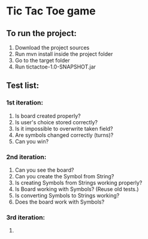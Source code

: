 # Tic Tac Toe game

## To run the project:
1. Download the project sources
2. Run mvn install inside the project folder
3. Go to the target folder
4. Run tictactoe-1.0-SNAPSHOT.jar

## Test list:
### 1st iteration:
1. Is board created properly?
2. Is user's choice stored correctly?
3. Is it impossible to overwrite taken field?
4. Are symbols changed correctly (turns)?
5. Can you win?

### 2nd iteration:
1. Can you see the board?
2. Can you create the Symbol from String?
3. Is creating Symbols from Strings working properly?
4. Is Board working with Symbols? (Reuse old tests.)
5. Is converting Symbols to Strings working?
6. Does the board work with Symbols?

### 3rd iteration:
1.
